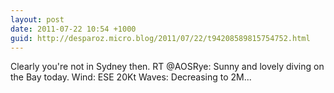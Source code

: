 ```yaml
---
layout: post
date: 2011-07-22 10:54 +1000
guid: http://desparoz.micro.blog/2011/07/22/t94208589815754752.html
---
```

Clearly you're not in Sydney then. RT @AOSRye: Sunny and lovely diving on the Bay today. Wind: ESE 20Kt Waves: Decreasing to 2M...
